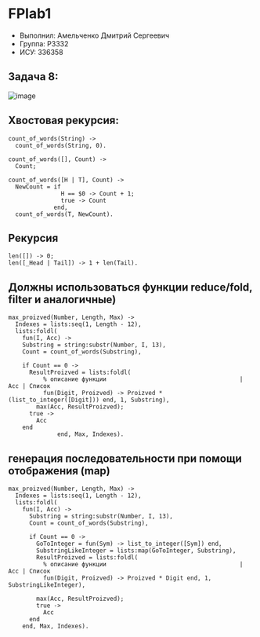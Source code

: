 # FPlab1
- Выполнил: Амельченко Дмитрий Сергеевич
- Группа: P3332
- ИСУ: 336358
## Задача 8:
![image](https://github.com/user-attachments/assets/cf23b0c0-d27a-4e00-987b-4cadec38df18)

## Хвостовая рекурсия:
```
count_of_words(String) ->
  count_of_words(String, 0).

count_of_words([], Count) ->
  Count;

count_of_words([H | T], Count) ->
  NewCount = if
               H == $0 -> Count + 1;
               true -> Count
             end,
  count_of_words(T, NewCount).
```

## Рекурсия
```
len([]) -> 0;
len([_Head | Tail]) -> 1 + len(Tail).
```
## Должны использоваться функции reduce/fold, filter и аналогичные)
```
max_proizved(Number, Length, Max) ->
  Indexes = lists:seq(1, Length - 12),
  lists:foldl(
    fun(I, Acc) ->
    Substring = string:substr(Number, I, 13),
    Count = count_of_words(Substring),

    if Count == 0 ->
      ResultProizved = lists:foldl(
          % описание функции                                      | Acc | Список
          fun(Digit, Proizved) -> Proizved * (list_to_integer([Digit])) end, 1, Substring),
        max(Acc, ResultProizved);
      true ->
        Acc
    end
              end, Max, Indexes).
```

## генерация последовательности при помощи отображения (map)
```
max_proizved(Number, Length, Max) ->
  Indexes = lists:seq(1, Length - 12),
  lists:foldl(
    fun(I, Acc) ->
      Substring = string:substr(Number, I, 13),
      Count = count_of_words(Substring),

      if Count == 0 ->
        GoToInteger = fun(Sym) -> list_to_integer([Sym]) end,
        SubstringLikeInteger = lists:map(GoToInteger, Substring),
        ResultProizved = lists:foldl(
          % описание функции                                      | Acc | Список
          fun(Digit, Proizved) -> Proizved * Digit end, 1, SubstringLikeInteger),

        max(Acc, ResultProizved);
        true ->
          Acc
      end
    end, Max, Indexes).
```
